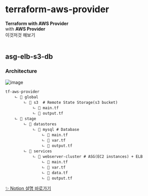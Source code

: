# terraform-aws-provider
**Terraform with AWS Provider**  
with **AWS Provider**  
이것저것 해보기
  <br />
    <br />

## asg-elb-s3-db
### Architecture
![image](https://user-images.githubusercontent.com/49095587/211987429-756a397b-68cf-488d-b6d3-78318ea8752f.png)
```
tf-aws-provider
	ㄴ 📁 global
		ㄴ 📁 s3  # Remote State Storage(s3 bucket) 
			ㄴ 📄 main.tf
			ㄴ 📄 output.tf
	ㄴ 📁 stage
		ㄴ 📁 datastores
			ㄴ 📁 mysql # Database
				ㄴ 📄 main.tf
				ㄴ 📄 var.tf
				ㄴ 📄 output.tf
		ㄴ 📁 services
			ㄴ 📁 webserver-cluster # ASG(EC2 instances) + ELB
				ㄴ 📄 main.tf
				ㄴ 📄 var.tf
				ㄴ 📄 data.tf
				ㄴ 📄 output.tf
```
[✨ Notion 설명 바로가기](https://dandy-antimatter-039.notion.site/Terraform-with-AWS-Provider-1e761b0f3ebe4c09a32b5682eaabaa69)
